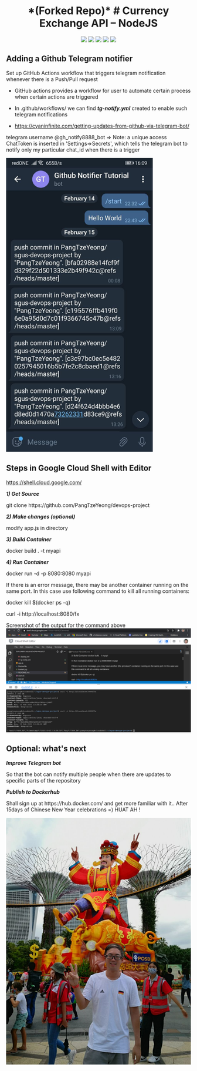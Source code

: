 <h1 align="center"> *(Forked Repo)* # Currency Exchange API – NodeJS </h1>

<p align="center">

<img src="https://img.shields.io/badge/made%20by-PangTzeYeong-blue.svg" >

<img src="https://badges.frapsoft.com/os/v1/open-source.svg?v=103" >

<img src="https://img.shields.io/github/stars/PangTzeYeong/sgus-devops-project">

<img src="https://img.shields.io/github/issues/PangTzeYeong/sgus-devops-project">

<img src="https://img.shields.io/badge/PRs-welcome-brightgreen.svg?style=flat">
</p>

## Adding a Github Telegram notifier

Set up GitHub Actions workflow that triggers telegram notification whenever there is a Push/Pull request

* GitHub actions provides a workflow for user to automate certain process when certain actions are triggered

* In .github/workflows/ we can find ***tg-notify.yml*** created to enable such telegram notifications

* https://cyaninfinite.com/getting-updates-from-github-via-telegram-bot/
<p> telegram username @gh_notify8888_bot => Note: a unique access ChatToken is inserted in 'Settings=>Secrets', which tells the telegram bot to notify only my particular chat_id when there is a trigger </p>

<img src="tg_notifier.jpg" width="400" height="800" />

## Steps in Google Cloud Shell with Editor

https://shell.cloud.google.com/

***1) Get Source***
<p> git clone https://github.com/PangTzeYeong/devops-project </p>

***2) Make changes (optional)***
<p> modify app.js in directory </p>

***3) Build Container***
<p> docker build . -t myapi </p>

***4) Run Container***
<p> docker run -d -p 8080:8080 myapi </p>

If there is an error message, there may be another container running on the same port. In this case use following command to kill all running containers:

<p> docker kill $(docker ps -q) </p>

curl -i http://localhost:8080/fx

Screenshot of the output for the command above
![nodejs_output](nodejs_output.png)

## Optional: what's next

***Improve Telegram bot***
<p> So that the bot can notify multiple people when there are updates to specific parts of the repository </p>

***Publish to Dockerhub***
<p> Shall sign up at https://hub.docker.com/ and get more familiar with it.. After 15days of Chinese New Year celebrations =) HUAT AH ! </p>

![River_Hongbao_Huatah](huatah.jpg)
